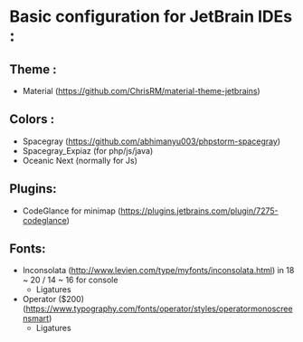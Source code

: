 

# Basic configuration for JetBrain IDEs :

## Theme :
+ Material (https://github.com/ChrisRM/material-theme-jetbrains)

## Colors :
+ Spacegray (https://github.com/abhimanyu003/phpstorm-spacegray)
+ Spacegray_Expiaz (for php/js/java)
+ Oceanic Next (normally for Js)

## Plugins:
+ CodeGlance for minimap (https://plugins.jetbrains.com/plugin/7275-codeglance)

## Fonts:
+ Inconsolata (http://www.levien.com/type/myfonts/inconsolata.html) in 18 ~ 20 / 14 ~ 16 for console
    + Ligatures
+ Operator ($200) (https://www.typography.com/fonts/operator/styles/operatormonoscreensmart)
	+ Ligatures
